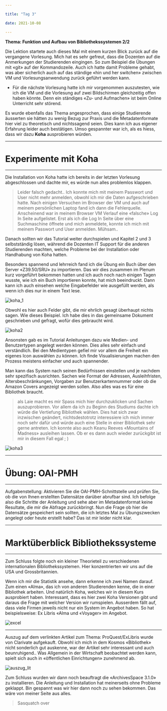 ```yaml
---

title: "Tag 3"

date: 2021-10-08

---
```



**Thema: Funktion und Aufbau von Bibliothekssystemen 2/2**

Die Lektion startete auch dieses Mal mit einem kurzen Blick zurück auf die vergangene Vorlesung. Mich hat es sehr gefreut, dass die Dozenten auf die Anmerkungen der Studierenden eingingen. So zum Beispiel die Übungen mit «git» auf der Kommandozeile. Auch ich hatte damit Probleme gehabt, was aber sicherlich auch auf das ständige «hin und her switchen» zwischen VM und Vorlesungsanwendung zurück geführt werden kann.

- Für die nächste Vorlesung hatte ich mir vorgenommen auszutesten, wie ich die VM und die Vorlesung auf zwei Bildschirmen gleichzeitig offen haben könnte. Denn ein ständiges «Zu- und Aufmachen» ist beim Online Unterricht sehr störend.

Es wurde ebenfalls das Thema angesprochen, dass einige Studierende äusserten sie hätten zu wenig Bezug zur Praxis und die Metadatenformate hier viel zu theoretisch und nichtssagend seien. Dies kann ich aus eigener Erfahrung leider auch bestätigen. Umso gespannter war ich, als es hiess, dass wir dazu **Koha** ausprobieren würden.

---
# Experimente mit Koha
---

Die Installation von Koha hatte ich bereits in der letzten Vorlesung abgeschlossen und dachte mir, es würde nun alles problemlos klappen. 
> Leider falsch gedacht.. Ich konnte mich mit meinem Passwort und User nicht mehr anmelden, obwohl ich mir die Daten aufgeschrieben hatte. Nach einigen Versuchen im Browser der VM und auch auf meinem persönlichen Laptop fand ich dann die Fehlerquelle. Anscheinend war in meinem Browser VM Verlauf eine «falsche» Log In Seite aufgelistet. Erst als ich die Log In Seite über eine Suchmaschine öffnete und mich anmeldete, konnte ich mich mit meinem Passwort und User anmelden. Mühsam..

Danach sollten wir das Tutorial weiter durchspielen und Kapitel 2 und 3 selbstständig lösen, während die Dozenten IT Support für die anderen Studierenden machten, welche Probleme bei der Installation oder Handhabung von Koha hatten.

Besonders spannend und lehrreich fand ich die Übung ein Buch über den Server «Z39.50/SRU» zu importieren. Das wir dies zusammen im Plenum kurz vorgeführt bekommen hatten und ich auch noch nach einigen Tagen wusste, wie ich ein Buch importieren konnte, hat mich beeindruckt. Dann kann ich auch einsehen welche Eingabefelder wie ausgefüllt werden, als wenn ich dies nur in einem Text lese.

![koha_1](https://user-images.githubusercontent.com/90785896/137510542-ce12dd75-798f-4380-9002-96a2927cfd77.png)



Obwohl es hier auch Felder gibt, die mir ehrlich gesagt überhaupt nichts sagen. Wie dieses Beispiel. Ich habe dies in das gemeinsame Dokument geschrieben und gefragt, wofür dies gebraucht wird.

![koha2](https://user-images.githubusercontent.com/90785896/137510582-c25820c2-678c-4dcb-81fe-c675181d0d77.png)



Ansonsten gab es im Tutorial Anleitungen dazu wie Medien- und Benutzertypen angelegt werden können. Dies alles sehr einfach und verständlich. Bei den Medientypen gefiel mir vor allem die Freiheit ein eigenes Icon auswählen zu können. Ich finde Visualisierungen machen den Prozess meistens einfacher und auch spannender.

Man kann das System nach seinen Bedürfnissen einstellen und je nachdem sehr spezifisch ausrichten. Sachen wie Format der Adressen, Ausleihfristen, Altersbeschränkungen, Vorgaben zur Benutzerkartennummer oder ob die Amazon Covers angezeigt werden sollen. Also alles was es für eine Bibliothek braucht.

> als Laie macht es mir Spass mich hier durchzuklicken und Sachen auszuprobieren. Vor allem da ich zu Beginn des Studiums dachte ich würde die Vertiefung Bibliothek wählen. Dies hat sich zwar inzwischen geändert, nichtsdestotrotz interessiere ich mich immer noch sehr dafür und würde auch eine Stelle in einer Bibliothek sehr gerne antreten. Ich konnte also auch Keanu Reeves «Mountains of Madness» ausleihen lassen. Ob er es dann auch wieder zurückgibt ist mir in diesem Fall egal ; )
> 
![koha3](https://user-images.githubusercontent.com/90785896/137510665-c07003b5-9606-4553-814a-b265edf8d749.png)


---
# Übung: OAI-PMH
---

Aufgabenstellung: Aktivieren Sie die OAI-PMH-Schnittstelle und prüfen Sie, ob die von Ihnen erstellten Datensätze darüber abrufbar sind.
Ich befolge also die Schritte der Anleitung und sehe aber im Metadatenformat keine Resultate, die mir die Abfrage zurückbringt. Nun die Frage ob hier die Datensätze gespeichert sein sollten, die ich letztes Mal zu Übungszwecken angelegt oder heute erstellt habe? Das ist mir leider nicht klar.


---
# Marktüberblick Bibliothekssysteme
---

Zum Schluss folgte noch ein kleiner Theorieteil zu verschiedenen internationalen Bibliothekssystemen. Hier konzentrierten wir uns auf die USA und Grossbritannien. 

Wenn ich mir die Statistik ansehe, dann erkenne ich zwei Namen darauf. Zum einen «Alma», das ich von anderen Studierenden kenne, die in einer Bibliothek arbeiten. Und natürlich Koha, welches wir in diesem Kurs ausprobiert haben. Interessant, dass es hier zwei Koha Versionen gibt und daraus die Frage mit welcher Version wir rumspielen. Ausserdem fällt auf, dass viele Firmen jeweils nicht nur ein System im Angebot haben. So hat beispielsweise: Ex Libris «Alma und «Voyager» im Angebot.

![excel](https://user-images.githubusercontent.com/90785896/137510826-c94e7366-1e6b-4f77-8f95-6df71bfa8957.png)

---

Auszug auf dem verlinkten Artikel zum Thema: ProQuest/ExLibris wurde von Clarivate aufgekauft. Obwohl ich mich in dem Kosmos «Bibliothek» nicht sonderlich gut auskenne, war der Artikel sehr interessant und auch beunruhigend.. Was Allgemein in der Wirtschaft beobachtet werden kann, spielt sich auch in «öffentlichen Einrichtungen» zunehmend ab.

![auszug_lit](https://user-images.githubusercontent.com/90785896/137510885-8648e37c-0634-4976-a3da-a10016a71d4d.png)

Zum Schluss wurden wir dann noch beauftragt die «ArchivesSpace 3.1.0» zu installieren. Die Anleitung und Installation hat meinerseits ohne Probleme geklappt. Bin gespannt was wir hier dann noch zu sehen bekommen. 
Das wäre von meiner Seite aus alles. 



>Sasquatch over


